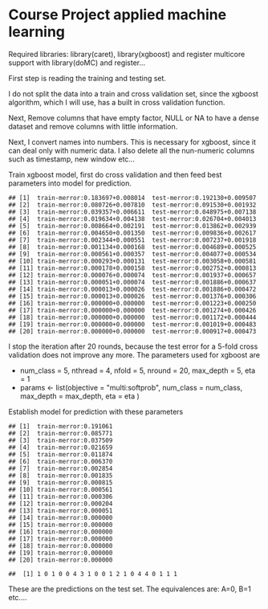 Course Project applied machine learning
================

Required libraries: library(caret), library(xgboost) and register multicore support with library(doMC) and register...

First step is reading the training and testing set.

I do not split the data into a train and cross validation set, since the xgboost algorithm, which I will use, has a built in cross validation function.

Next, Remove columns that have empty factor, NULL or NA to have a dense dataset and remove columns with little information.

Next, I convert names into numbers. This is necessary for xgboost, since it can deal only with numeric data. I also delete all the nun-numeric columns such as timestamp, new window etc...

Train xgboost model, first do cross validation and then feed best parameters into model for prediction.

    ## [1]  train-merror:0.183697+0.008014  test-merror:0.192130+0.009507 
    ## [2]  train-merror:0.080726+0.007810  test-merror:0.091530+0.001932 
    ## [3]  train-merror:0.039357+0.006611  test-merror:0.048975+0.007138 
    ## [4]  train-merror:0.019634+0.004138  test-merror:0.026704+0.004013 
    ## [5]  train-merror:0.008664+0.002191  test-merror:0.013862+0.002939 
    ## [6]  train-merror:0.004650+0.001350  test-merror:0.009836+0.002617 
    ## [7]  train-merror:0.002344+0.000551  test-merror:0.007237+0.001918 
    ## [8]  train-merror:0.001134+0.000168  test-merror:0.004689+0.000525 
    ## [9]  train-merror:0.000561+0.000357  test-merror:0.004077+0.000534 
    ## [10] train-merror:0.000293+0.000131  test-merror:0.003058+0.000581 
    ## [11] train-merror:0.000178+0.000158  test-merror:0.002752+0.000813 
    ## [12] train-merror:0.000076+0.000074  test-merror:0.001937+0.000657 
    ## [13] train-merror:0.000051+0.000074  test-merror:0.001886+0.000637 
    ## [14] train-merror:0.000013+0.000026  test-merror:0.001886+0.000472 
    ## [15] train-merror:0.000013+0.000026  test-merror:0.001376+0.000306 
    ## [16] train-merror:0.000000+0.000000  test-merror:0.001223+0.000250 
    ## [17] train-merror:0.000000+0.000000  test-merror:0.001274+0.000426 
    ## [18] train-merror:0.000000+0.000000  test-merror:0.001172+0.000444 
    ## [19] train-merror:0.000000+0.000000  test-merror:0.001019+0.000483 
    ## [20] train-merror:0.000000+0.000000  test-merror:0.000917+0.000473

I stop the iteration after 20 rounds, because the test error for a 5-fold cross validation does not improve any more. The parameters used for xgboost are

-   num\_class = 5, nthread = 4, nfold = 5, nround = 20, max\_depth = 5, eta = 1
-   params &lt;- list(objective = "multi:softprob", num\_class = num\_class, max\_depth = max\_depth, eta = eta )

Establish model for prediction with these parameters

    ## [1]  train-merror:0.191061 
    ## [2]  train-merror:0.085771 
    ## [3]  train-merror:0.037509 
    ## [4]  train-merror:0.021659 
    ## [5]  train-merror:0.011874 
    ## [6]  train-merror:0.006370 
    ## [7]  train-merror:0.002854 
    ## [8]  train-merror:0.001835 
    ## [9]  train-merror:0.000815 
    ## [10] train-merror:0.000561 
    ## [11] train-merror:0.000306 
    ## [12] train-merror:0.000204 
    ## [13] train-merror:0.000051 
    ## [14] train-merror:0.000000 
    ## [15] train-merror:0.000000 
    ## [16] train-merror:0.000000 
    ## [17] train-merror:0.000000 
    ## [18] train-merror:0.000000 
    ## [19] train-merror:0.000000 
    ## [20] train-merror:0.000000

    ##  [1] 1 0 1 0 0 4 3 1 0 0 1 2 1 0 4 4 0 1 1 1

These are the predictions on the test set. The equivalences are: A=0, B=1 etc....
